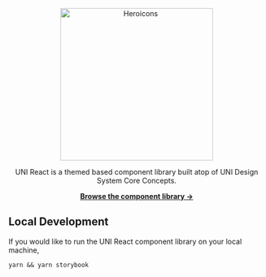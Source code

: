 <p align="center">
  <a href="https://uni-design-system.github.io/uni-react/" target="_blank">
    <img src="https://uni-design-system.github.io/uni-react/static/media/uni-storybook-logo.c29cec8f.png" alt="Heroicons" width="300">
  </a>
</p>

<p align="center">
  UNI React is a themed based component library built atop of UNI Design System Core Concepts.
<p>

<p align="center">
  <a href="https://uni-design-system.github.io/uni-react/"><strong>Browse the component library &rarr;</strong></a>
</p>




## Local Development
If you would like to run the UNI React component library on your local machine, 
```
yarn && yarn storybook
```

